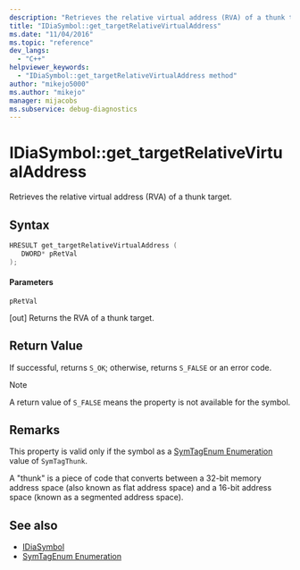 ```yaml
---
description: "Retrieves the relative virtual address (RVA) of a thunk target."
title: "IDiaSymbol::get_targetRelativeVirtualAddress"
ms.date: "11/04/2016"
ms.topic: "reference"
dev_langs:
  - "C++"
helpviewer_keywords:
  - "IDiaSymbol::get_targetRelativeVirtualAddress method"
author: "mikejo5000"
ms.author: "mikejo"
manager: mijacobs
ms.subservice: debug-diagnostics
---
```

# IDiaSymbol::get_targetRelativeVirtualAddress

Retrieves the relative virtual address (RVA) of a thunk target.

## Syntax

```C++
HRESULT get_targetRelativeVirtualAddress ( 
   DWORD* pRetVal
);
```

#### Parameters
 `pRetVal`

[out] Returns the RVA of a thunk target.

## Return Value
 If successful, returns `S_OK`; otherwise, returns `S_FALSE` or an error code.

> [!NOTE]
> A return value of `S_FALSE` means the property is not available for the symbol.

## Remarks
 This property is valid only if the symbol as a [SymTagEnum Enumeration](../../debugger/debug-interface-access/symtagenum.md) value of `SymTagThunk`.

 A "thunk" is a piece of code that converts between a 32-bit memory address space (also known as flat address space) and a 16-bit address space (known as a segmented address space).

## See also
- [IDiaSymbol](../../debugger/debug-interface-access/idiasymbol.md)
- [SymTagEnum Enumeration](../../debugger/debug-interface-access/symtagenum.md)
